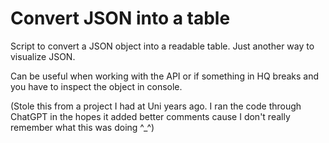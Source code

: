 # Convert JSON into a table

Script to convert a JSON object into a readable table. Just another way to visualize JSON.

Can be useful when working with the API or if something in HQ breaks and you have to inspect the object in console. 

(Stole this from a project I had at Uni years ago. I ran the code through ChatGPT in the hopes it added better comments cause I don't really remember what this was doing ^_^)

